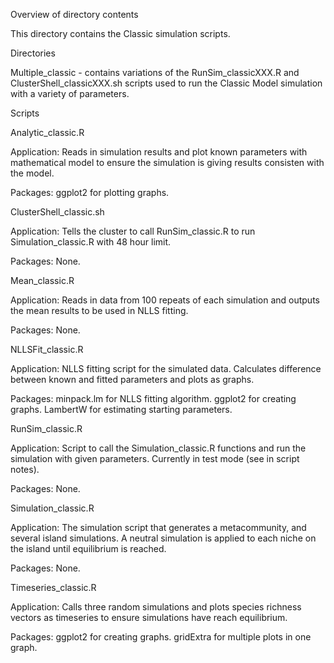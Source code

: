 Overview of directory contents


This directory contains the Classic simulation scripts. 


Directories


Multiple_classic - contains variations of the RunSim_classicXXX.R and ClusterShell_classicXXX.sh scripts used to run the Classic Model simulation with a variety of parameters.


Scripts


Analytic_classic.R

Application: Reads in simulation results and plot known parameters with mathematical model to ensure the simulation is giving results consisten with the model.

Packages: ggplot2 for plotting graphs. 


ClusterShell_classic.sh

Application: Tells the cluster to call RunSim_classic.R to run Simulation_classic.R with 48 hour limit.

Packages: None.


Mean_classic.R

Application: Reads in data from 100 repeats of each simulation and outputs the mean results to be used in NLLS fitting.

Packages: None.


NLLSFit_classic.R

Application: NLLS fitting script for the simulated data. Calculates difference between known and fitted parameters and plots as graphs.

Packages: minpack.lm for NLLS fitting algorithm. ggplot2 for creating graphs. LambertW for estimating starting parameters.


RunSim_classic.R

Application: Script to call the Simulation_classic.R functions and run the simulation with given parameters. Currently in test mode (see in script notes).

Packages: None.


Simulation_classic.R

Application: The simulation script that generates a metacommunity, and several island simulations. A neutral simulation is applied to each niche on the island until equilibrium is reached. 

Packages: None.


Timeseries_classic.R

Application: Calls three random simulations and plots species richness vectors as timeseries to ensure simulations have reach equilibrium. 

Packages: ggplot2 for creating graphs. gridExtra for multiple plots in one graph. 

 